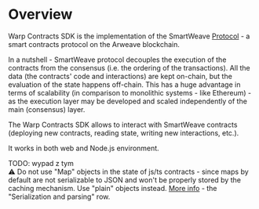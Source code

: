 # Overview

Warp Contracts SDK is the implementation of the SmartWeave [Protocol](https://academy.warp.cc/docs/sdk/smartweave-protocol) - a smart contracts protocol on the Arweave blockchain.  

In a nutshell - SmartWeave protocol decouples the execution of the contracts from the consensus (i.e. the ordering of the transactions).
All the data (the contracts' code and interactions) are kept on-chain, but the evaluation of the state happens off-chain.
This has a huge advantage in terms of scalability (in comparison to monolithic systems - like Ethereum) - as the execution layer
may be developed and scaled independently of the main (consensus) layer.

The Warp Contracts SDK allows to interact with SmartWeave contracts (deploying new contracts, reading state, writing new interactions, etc.).

It works in both web and Node.js environment.

TODO: wypad z tym  
⚠️ Do not use "Map" objects in the state of js/ts contracts - since maps by default are not serializable to JSON and won't be properly stored by the caching mechanism. Use "plain" objects instead.
[More info](https://developer.mozilla.org/en-US/docs/Web/JavaScript/Reference/Global_Objects/Map#objects_vs._maps) - the "Serialization and parsing" row.